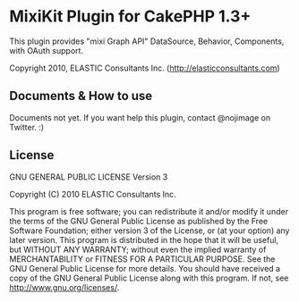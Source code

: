 # MixiKit Plugin for CakePHP 1.3+

This plugin provides "mixi Graph API" DataSource, Behavior, Components, with OAuth support.

Copyright 2010, ELASTIC Consultants Inc. (http://elasticconsultants.com)

## Documents & How to use

Documents not yet. If you want help this plugin, contact @nojimage on Twitter. :)


## License
GNU GENERAL PUBLIC LICENSE Version 3

Copyright (C) 2010 ELASTIC Consultants Inc.

This program is free software; you can redistribute it and/or modify it under
the terms of the GNU General Public License as published by the Free Software
Foundation; either version 3 of the License, or (at your option) any later version.
This program is distributed in the hope that it will be useful, but WITHOUT ANY
WARRANTY; without even the implied warranty of MERCHANTABILITY or FITNESS FOR
A PARTICULAR PURPOSE. See the GNU General Public License for more details.
You should have received a copy of the GNU General Public License along with
this program. If not, see <http://www.gnu.org/licenses/>.
